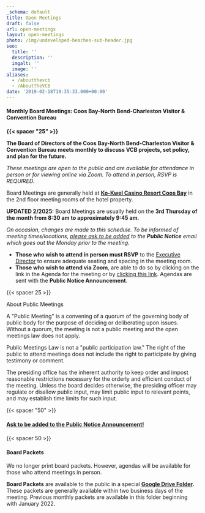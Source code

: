 ```yaml
---
_schema: default
title: Open Meetings
draft: false
url: open-meetings
layout: open-meetings
photo: /img/undeveloped-beaches-sub-header.jpg
seo:
  title: ''
  description: ''
  imgalt: ''
  image: ''
aliases:
  - /aboutthevcb
  - /AboutTheVCB
date: '2019-02-18T19:35:33.000+00:00'
---
```

#### **Monthly Board Meetings: Coos Bay-North Bend-Charleston Visitor & Convention Bureau**

**{{< spacer "25" >}}**

**The Board of Directors of the Coos Bay-North Bend-Charleston Visitor & Convention Bureau meets monthly to discuss VCB projects, set policy, and plan for the future.**

*These meetings are open to the public and are available for attendance in person or for viewing online via Zoom. To attend in person, RSVP is REQUIRED.*

Board Meetings are generally held at [**Ko-Kwel Casino Resort Coos Bay**](https://www.kokwelresorts.com/coos-bay/) in the 2nd floor meeting rooms of the hotel property.

**UPDATED 2/2025:** Board Meetings are usually held on the **3rd Thursday of the month from 8:30 am to approximately 9:45 am**.

*On occasion, changes are made to this schedule. To be informed of meeting times/locations,* [*please ask to be added*](mailto:janice@oregonsadventurecoast.com) *to the **Public Notice** email which goes out the Monday prior to the meeting.*

* **Those who wish to attend in person must RSVP** to the [Executive Director](mailto:janice@oregonsadventurecoast.com) to ensure adequate seating and spacing in the meeting room.
* **Those who wish to attend via Zoom**, are able to do so by clicking on the link in the Agenda for the meeting or by [clicking this link](https://us02web.zoom.us/j/81584270155?pwd=Sp9vhAEKykFiw4iLzfDnGsb36ZLWQ1.1). Agendas are sent with the **Public Notice Announcement**.

{{< spacer 25 >}}

About Public Meetings

A "Public Meeting" is a convening of a quorum of the governing body of public body for the purpose of deciding or deliberating upon issues. Without a quorum, the meeting is not a public meeting and the open meetings law does not apply.

Public Meetings Law is not a "public participation law." The right of the public to attend meetings does not include the right to participate by giving testimony or comment.

The presiding office has the inherent authority to keep order and impost reasonable restrictions necessary for the orderly and efficient conduct of the meeting. Unless the board decides otherwise, the presiding officer may regulate or disallow public input, may limit public input to relevant points, and may establish time limits for such input.

{{< spacer "50" >}}

#### [**Ask to be added to the Public Notice Announcement!**](mailto:janice@oregonsadventurecoast.com "Add me to the Public Notice Announcement")

{{< spacer 50 >}}<img title="Click and drag to move" height="15" width="15" src="data:image/gif;base64,R0lGODlhAQABAPABAP///wAAACH5BAEKAAAALAAAAAABAAEAAAICRAEAOw==" /><img title="Click and drag to move" height="15" width="15" src="data:image/gif;base64,R0lGODlhAQABAPABAP///wAAACH5BAEKAAAALAAAAAABAAEAAAICRAEAOw==" />

#### Board Packets

We no longer print board packets. However, agendas will be available for those who attend meetings in person.

**Board Packets** are available to the public in a special [**Google Drive Folder**](https://drive.google.com/drive/folders/1OZvnu7mJjgkQspZnEG-Ab3wPahsx0O-Q?usp=sharing)**.** These packets are generally available within two business days of the meeting. Previous monthly packets are available in this folder beginning with January 2022.